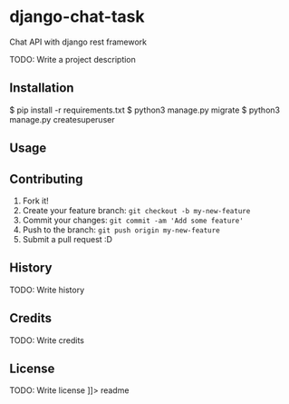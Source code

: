 # django-chat-task
Chat API with django rest framework

<snippet>
  <content><![CDATA[
# ${1:Project Name}

TODO: Write a project description

## Installation

$ pip install -r requirements.txt
$ python3 manage.py migrate
$ python3 manage.py createsuperuser

## Usage

 

## Contributing

1. Fork it!
2. Create your feature branch: `git checkout -b my-new-feature`
3. Commit your changes: `git commit -am 'Add some feature'`
4. Push to the branch: `git push origin my-new-feature`
5. Submit a pull request :D

## History

TODO: Write history

## Credits

TODO: Write credits

## License

TODO: Write license
]]></content>
  <tabTrigger>readme</tabTrigger>
</snippet>
